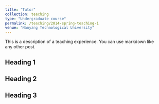 ```yaml
---
title: "Tutor"
collection: teaching
type: "Undergraduate course"
permalink: /teaching/2014-spring-teaching-1
venue: "Nanyang Technological University"
---
```


This is a description of a teaching experience. You can use markdown like any other post.

Heading 1
-----



Heading 2
-----

Heading 3
-----
